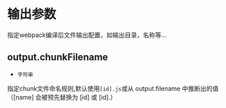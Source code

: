 # 输出参数

指定webpack编译后文件输出配置，如输出目录，名称等...

## output.chunkFilename

- `字符串`

 指定chunk文件命名规则,默认使用`[id].js`或从 output.filename 中推断出的值（[name] 会被预先替换为 [id] 或 [id].）